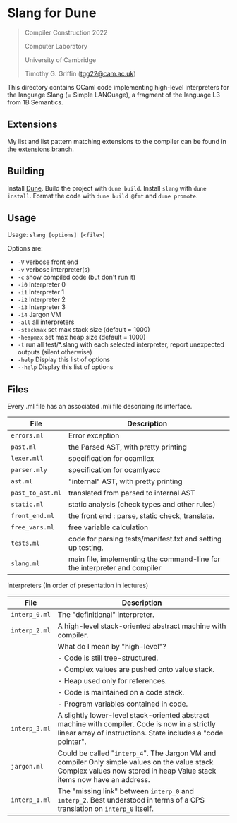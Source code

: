# Slang for Dune

> Compiler Construction 2022
>
> Computer Laboratory
>
> University of Cambridge
>
> Timothy G. Griffin (tgg22@cam.ac.uk)

This directory contains OCaml code implementing high-level interpreters for the language Slang (= Simple LANGuage), a fragment of the language L3 from 1B Semantics.

## Extensions

My list and list pattern matching extensions to the compiler can be found in the [extensions branch](https://github.com/jonathanjameswatson/slang_dune/tree/extensions).

## Building

Install [Dune](https://dune-build). Build the project with `dune build`. Install `slang` with `dune install`. Format the code with `dune build @fmt` and `dune promote`.

## Usage

Usage: `slang [options] [<file>]`

Options are:

- `-V` verbose front end
- `-v` verbose interpreter(s)
- `-c` show compiled code (but don't run it)
- `-i0` Interpreter 0
- `-i1` Interpreter 1
- `-i2` Interpreter 2
- `-i3` Interpreter 3
- `-i4` Jargon VM
- `-all` all interpreters
- `-stackmax` set max stack size (default = 1000)
- `-heapmax` set max heap size (default = 1000)
- `-t` run all test/*.slang with each selected interpreter, report unexpected outputs (silent otherwise)
- `-help` Display this list of options
- `--help` Display this list of options

## Files

Every .ml file has an associated .mli file describing its interface.

| File             | Description                                                               |
| ---------------- | ------------------------------------------------------------------------- |
| `errors.ml`      | Error exception                                                           |
| `past.ml`        | the Parsed AST, with pretty printing                                      |
| `lexer.mll`      | specification for ocamllex                                                |
| `parser.mly`     | specification for ocamlyacc                                               |
| `ast.ml`         | "internal" AST, with pretty printing                                      |
| `past_to_ast.ml` | translated from parsed to internal AST                                    |
| `static.ml`      | static analysis (check types and other rules)                             |
| `front_end.ml`   | the front end : parse, static check, translate.                           |
| `free_vars.ml`   | free variable calculation                                                 |
| `tests.ml`       | code for parsing tests/manifest.txt and setting up testing.               |
| `slang.ml`       | main file, implementing the command-line for the interpreter and compiler |

Interpreters (In order of presentation in lectures)


| File          | Description                                                                                                                                                             |
| ------------- | ----------------------------------------------------------------------------------------------------------------------------------------------------------------------- |
| `interp_0.ml` | The "definitional" interpreter.                                                                                                                                         |
| `interp_2.ml` | A high-level stack-oriented abstract machine with compiler.                                                                                                             |
|               | What do I mean by "high-level"?                                                                                                                                         |
|               | - Code is still tree-structured.                                                                                                                                        |
|               | - Complex values are pushed onto value stack.                                                                                                                           |
|               | - Heap used only for references.                                                                                                                                        |
|               | - Code is maintained on a code stack.                                                                                                                                   |
|               | - Program variables contained in code.                                                                                                                                  |
| `interp_3.ml` | A slightly lower-level stack-oriented abstract machine with compiler. Code is now in a strictly linear array of instructions. State includes a "code pointer".          |
| `jargon.ml`   | Could be called "`interp_4`". The Jargon VM and compiler Only simple values on the value stack Complex values now stored in heap Value stack items now have an address. |
| `interp_1.ml` | The "missing link" between `interp_0` and `interp_2`.  Best understood in terms of a CPS translation on `interp_0` itself.                                              |
